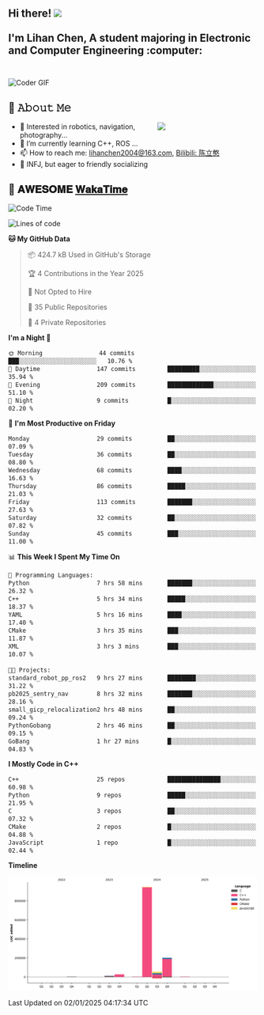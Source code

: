 <h2 align="left">
 <abc>
  <br>Hi there! <img src="https://user-images.githubusercontent.com/42378118/110234147-e3259600-7f4e-11eb-95be-0c4047144dea.gif" width="30"><br>
  <br> I'm Lihan Chen, A student majoring in Electronic and Computer Engineering :computer:<br>
  <br>
 </abc>
</h2>

<img align="center" src="https://media.giphy.com/media/SWoSkN6DxTszqIKEqv/giphy.gif" alt="Coder GIF" width="500">

## :book: 𝙰𝚋𝚘𝚞𝚝 𝙼𝚎

<img align="right" width="40%" src="https://github-readme-stats.vercel.app/api?username=LihanChen2004&show_icons=true&icon_color=CE1D2D&text_color=718096&bg_color=ffffff&hide_title=true" />

- 🌟 Interested in robotics, navigation, photography...
- 🌱 I’m currently learning C++, ROS ... 
- 📫 How to reach me: lihanchen2004@163.com, [Bilibili: 陈立憨](https://space.bilibili.com/170786212)
- 👯 INFJ, but eager to friendly socializing

## 📜 𝐀𝐖𝐄𝐒𝐎𝐌𝐄 [𝐖𝐚𝐤𝐚𝐓𝐢𝐦𝐞](https://github.com/anmol098/waka-readme-stats)

<!--START_SECTION:waka-->
![Code Time](http://img.shields.io/badge/Code%20Time-547%20hrs%2035%20mins-blue)

![Lines of code](https://img.shields.io/badge/From%20Hello%20World%20I%27ve%20Written-1.2%20million%20lines%20of%20code-blue)

**🐱 My GitHub Data** 

> 📦 424.7 kB Used in GitHub's Storage 
 > 
> 🏆 4 Contributions in the Year 2025
 > 
> 🚫 Not Opted to Hire
 > 
> 📜 35 Public Repositories 
 > 
> 🔑 4 Private Repositories 
 > 
**I'm a Night 🦉** 

```text
🌞 Morning                44 commits          ███░░░░░░░░░░░░░░░░░░░░░░   10.76 % 
🌆 Daytime                147 commits         █████████░░░░░░░░░░░░░░░░   35.94 % 
🌃 Evening                209 commits         █████████████░░░░░░░░░░░░   51.10 % 
🌙 Night                  9 commits           █░░░░░░░░░░░░░░░░░░░░░░░░   02.20 % 
```
📅 **I'm Most Productive on Friday** 

```text
Monday                   29 commits          ██░░░░░░░░░░░░░░░░░░░░░░░   07.09 % 
Tuesday                  36 commits          ██░░░░░░░░░░░░░░░░░░░░░░░   08.80 % 
Wednesday                68 commits          ████░░░░░░░░░░░░░░░░░░░░░   16.63 % 
Thursday                 86 commits          █████░░░░░░░░░░░░░░░░░░░░   21.03 % 
Friday                   113 commits         ███████░░░░░░░░░░░░░░░░░░   27.63 % 
Saturday                 32 commits          ██░░░░░░░░░░░░░░░░░░░░░░░   07.82 % 
Sunday                   45 commits          ███░░░░░░░░░░░░░░░░░░░░░░   11.00 % 
```


📊 **This Week I Spent My Time On** 

```text
💬 Programming Languages: 
Python                   7 hrs 58 mins       ███████░░░░░░░░░░░░░░░░░░   26.32 % 
C++                      5 hrs 34 mins       █████░░░░░░░░░░░░░░░░░░░░   18.37 % 
YAML                     5 hrs 16 mins       ████░░░░░░░░░░░░░░░░░░░░░   17.40 % 
CMake                    3 hrs 35 mins       ███░░░░░░░░░░░░░░░░░░░░░░   11.87 % 
XML                      3 hrs 3 mins        ███░░░░░░░░░░░░░░░░░░░░░░   10.07 % 

🐱‍💻 Projects: 
standard_robot_pp_ros2   9 hrs 27 mins       ████████░░░░░░░░░░░░░░░░░   31.22 % 
pb2025_sentry_nav        8 hrs 32 mins       ███████░░░░░░░░░░░░░░░░░░   28.16 % 
small_gicp_relocalization2 hrs 48 mins       ██░░░░░░░░░░░░░░░░░░░░░░░   09.24 % 
PythonGobang             2 hrs 46 mins       ██░░░░░░░░░░░░░░░░░░░░░░░   09.15 % 
GoBang                   1 hr 27 mins        █░░░░░░░░░░░░░░░░░░░░░░░░   04.83 % 
```

**I Mostly Code in C++** 

```text
C++                      25 repos            ███████████████░░░░░░░░░░   60.98 % 
Python                   9 repos             █████░░░░░░░░░░░░░░░░░░░░   21.95 % 
C                        3 repos             ██░░░░░░░░░░░░░░░░░░░░░░░   07.32 % 
CMake                    2 repos             █░░░░░░░░░░░░░░░░░░░░░░░░   04.88 % 
JavaScript               1 repo              █░░░░░░░░░░░░░░░░░░░░░░░░   02.44 % 
```



**Timeline**

![Lines of Code chart](https://raw.githubusercontent.com/LihanChen2004/LihanChen2004/main/assets/bar_graph.png)


 Last Updated on 02/01/2025 04:17:34 UTC
<!--END_SECTION:waka-->

<!--
**LihanChen2004/LihanChen2004** is a ✨ _special_ ✨ repository because its `README.md` (this file) appears on your GitHub profile.

Here are some ideas to get you started:

- 🔭 I’m currently working on ...
- 🌱 I’m currently learning ...
- 👯 I’m looking to collaborate on ...
- 🤔 I’m looking for help with ...
- 💬 Ask me about ...
- 📫 How to reach me: ...
- 😄 Pronouns: ...
- ⚡ Fun fact: ...
-->
